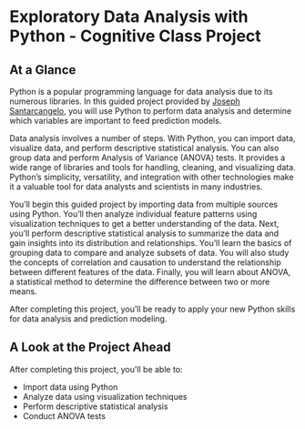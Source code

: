 # Exploratory Data Analysis with Python - Cognitive Class Project

## At a Glance
Python is a popular programming language for data analysis due to its numerous libraries. In this guided project provided by [Joseph Santarcangelo](https://author.skills.network/instructors/joseph_santarcangelo), you will use Python to perform data analysis and determine which variables are important to feed prediction models.

Data analysis involves a number of steps. With Python, you can import data, visualize data, and perform descriptive statistical analysis. You can also group data and perform Analysis of Variance (ANOVA) tests. It provides a wide range of libraries and tools for handling, cleaning, and visualizing data. Python’s simplicity, versatility, and integration with other technologies make it a valuable tool for data analysts and scientists in many industries.

You’ll begin this guided project by importing data from multiple sources using Python. You’ll then analyze individual feature patterns using visualization techniques to get a better understanding of the data. Next, you’ll perform descriptive statistical analysis to summarize the data and gain insights into its distribution and relationships. You’ll learn the basics of grouping data to compare and analyze subsets of data. You will also study the concepts of correlation and causation to understand the relationship between different features of the data. Finally, you will learn about ANOVA, a statistical method to determine the difference between two or more means. 

After completing this project, you’ll be ready to apply your new Python skills for data analysis and prediction modeling.

## A Look at the Project Ahead
After completing this project, you'll be able to:
- Import data using Python
- Analyze data using visualization techniques
- Perform descriptive statistical analysis
- Conduct ANOVA tests
